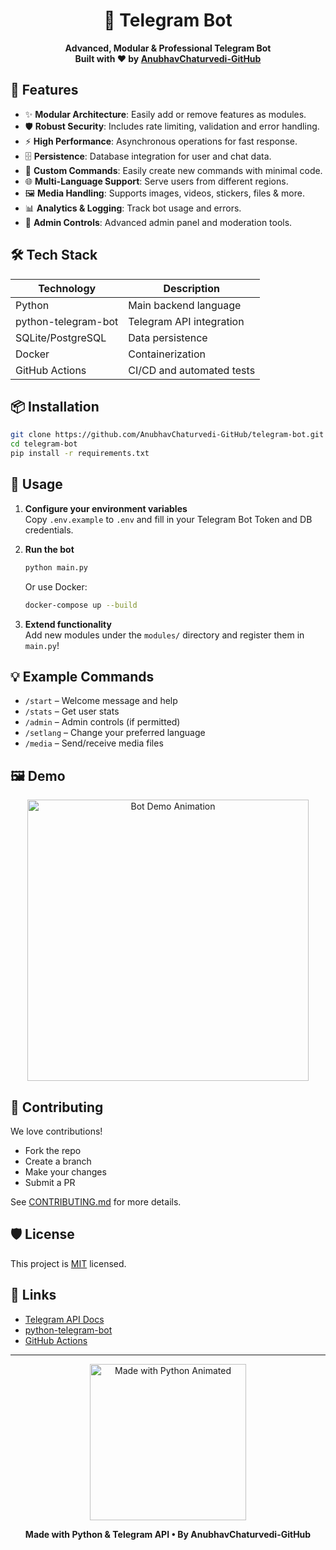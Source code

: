 
<h1 align="center">🤖 Telegram Bot</h1>
<p align="center">
  <b>Advanced, Modular & Professional Telegram Bot<br>Built with ❤️ by <a href="https://github.com/AnubhavChaturvedi-GitHub">AnubhavChaturvedi-GitHub</a></b>
</p>


## 🚀 Features

- ✨ **Modular Architecture**: Easily add or remove features as modules.
- 🛡️ **Robust Security**: Includes rate limiting, validation and error handling.
- ⚡ **High Performance**: Asynchronous operations for fast response.
- 🗄️ **Persistence**: Database integration for user and chat data.
- 🎨 **Custom Commands**: Easily create new commands with minimal code.
- 🌐 **Multi-Language Support**: Serve users from different regions.
- 🖼️ **Media Handling**: Supports images, videos, stickers, files & more.
- 📊 **Analytics & Logging**: Track bot usage and errors.
- 🚦 **Admin Controls**: Advanced admin panel and moderation tools.

## 🛠️ Tech Stack

| Technology     | Description                    |
| -------------- | ----------------------------- |
| Python         | Main backend language          |
| python-telegram-bot | Telegram API integration |
| SQLite/PostgreSQL | Data persistence            |
| Docker         | Containerization              |
| GitHub Actions | CI/CD and automated tests     |

## 📦 Installation

```bash
git clone https://github.com/AnubhavChaturvedi-GitHub/telegram-bot.git
cd telegram-bot
pip install -r requirements.txt
```

## 📝 Usage

1. **Configure your environment variables**  
   Copy `.env.example` to `.env` and fill in your Telegram Bot Token and DB credentials.

2. **Run the bot**  
   ```bash
   python main.py
   ```
   Or use Docker:
   ```bash
   docker-compose up --build
   ```

3. **Extend functionality**  
   Add new modules under the `modules/` directory and register them in `main.py`!

## 💡 Example Commands

- `/start` – Welcome message and help
- `/stats` – Get user stats
- `/admin` – Admin controls (if permitted)
- `/setlang` – Change your preferred language
- `/media` – Send/receive media files

## 🖼️ Demo

<p align="center">
  <img src="https://raw.githubusercontent.com/AnubhavChaturvedi-GitHub/telegram-bot/main/assets/demo-animated.svg" width="450" alt="Bot Demo Animation"/>
</p>

## 🌟 Contributing

We love contributions!  
- Fork the repo
- Create a branch
- Make your changes
- Submit a PR

See [CONTRIBUTING.md](CONTRIBUTING.md) for more details.

## 🛡️ License

This project is [MIT](LICENSE) licensed.

## 🔗 Links

- [Telegram API Docs](https://core.telegram.org/bots/api)
- [python-telegram-bot](https://python-telegram-bot.org/)
- [GitHub Actions](https://github.com/features/actions)

---

<!-- Footer Animated SVG -->
<p align="center">
  <img src="https://raw.githubusercontent.com/AnubhavChaturvedi-GitHub/telegram-bot/main/assets/footer-animated.svg" width="250" alt="Made with Python Animated"/>
</p>

<p align="center">
  <b>Made with Python & Telegram API • By AnubhavChaturvedi-GitHub</b>
</p>

<!-- SVG files (assets/telegram-bot-animated.svg, assets/animated-divider.svg, assets/demo-animated.svg, assets/footer-animated.svg) should be created and placed in the assets folder. -->
